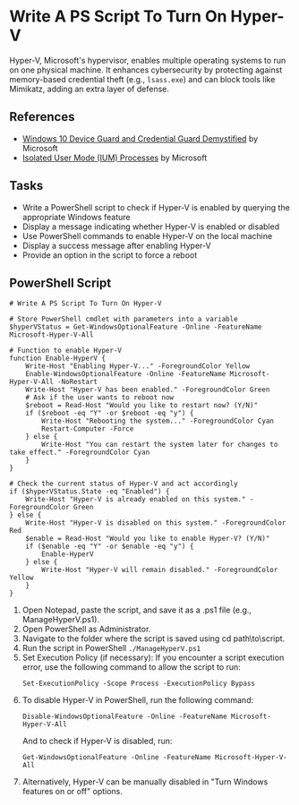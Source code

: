 # Write A PS Script To Turn On Hyper-V
Hyper-V, Microsoft's hypervisor, enables multiple operating systems to run on one physical machine. It enhances cybersecurity by protecting against memory-based credential theft (e.g., `lsass.exe`) and can block tools like Mimikatz, adding an extra layer of defense.

## References
- [Windows 10 Device Guard and Credential Guard Demystified](https://learn.microsoft.com/en-us/archive/blogs/ash/windows-10-device-guard-and-credential-guard-demystified) by Microsoft
- [Isolated User Mode (IUM) Processes](https://learn.microsoft.com/en-us/windows/win32/procthread/isolated-user-mode--ium--processes) by Microsoft

## Tasks
- Write a PowerShell script to check if Hyper-V is enabled by querying the appropriate Windows feature
- Display a message indicating whether Hyper-V is enabled or disabled
- Use PowerShell commands to enable Hyper-V on the local machine
- Display a success message after enabling Hyper-V
- Provide an option in the script to force a reboot

## PowerShell Script
```
# Write A PS Script To Turn On Hyper-V

# Store PowerShell cmdlet with parameters into a variable
$hyperVStatus = Get-WindowsOptionalFeature -Online -FeatureName Microsoft-Hyper-V-All

# Function to enable Hyper-V
function Enable-HyperV {
    Write-Host "Enabling Hyper-V..." -ForegroundColor Yellow
    Enable-WindowsOptionalFeature -Online -FeatureName Microsoft-Hyper-V-All -NoRestart
    Write-Host "Hyper-V has been enabled." -ForegroundColor Green
    # Ask if the user wants to reboot now
    $reboot = Read-Host "Would you like to restart now? (Y/N)"
    if ($reboot -eq "Y" -or $reboot -eq "y") {
        Write-Host "Rebooting the system..." -ForegroundColor Cyan
        Restart-Computer -Force
    } else {
        Write-Host "You can restart the system later for changes to take effect." -ForegroundColor Cyan
    }
}

# Check the current status of Hyper-V and act accordingly
if ($hyperVStatus.State -eq "Enabled") {
    Write-Host "Hyper-V is already enabled on this system." -ForegroundColor Green
} else {
    Write-Host "Hyper-V is disabled on this system." -ForegroundColor Red
    $enable = Read-Host "Would you like to enable Hyper-V? (Y/N)"
    if ($enable -eq "Y" -or $enable -eq "y") {
        Enable-HyperV
    } else {
        Write-Host "Hyper-V will remain disabled." -ForegroundColor Yellow
    }
}
```

1. Open Notepad, paste the script, and save it as a .ps1 file (e.g., ManageHyperV.ps1).
2. Open PowerShell as Administrator.
3. Navigate to the folder where the script is saved using cd path\to\script.
4. Run the script in PowerShell `./ManageHyperV.ps1` 
5. Set Execution Policy (if necessary): If you encounter a script execution error, use the following command to allow the script to run:
    ```
    Set-ExecutionPolicy -Scope Process -ExecutionPolicy Bypass
    ```
6. To disable Hyper-V in PowerShell, run the following command:
   ```
   Disable-WindowsOptionalFeature -Online -FeatureName Microsoft-Hyper-V-All
   ```
   And to check if Hyper-V is disabled, run:
   ```
   Get-WindowsOptionalFeature -Online -FeatureName Microsoft-Hyper-V-All
   ```
7. Alternatively, Hyper-V can be manually disabled in "Turn Windows features on or off" options.
